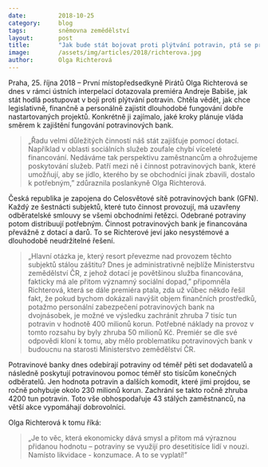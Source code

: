 ```yaml
---
date:         2018-10-25
category:     blog
tags:         sněmovna zemědělství
layout:       post
title:        "Jak bude stát bojovat proti plýtvání potravin, ptá se premiéra pirátka Olga Richterová"
image:        /assets/img/articles/2018/richterova.jpg
author:       Olga Richterová
---
```


Praha, 25. října 2018 – První místopředsedkyně Pirátů Olga Richterová se dnes v rámci ústních interpelací dotazovala premiéra Andreje Babiše, jak stát hodlá postupovat v boji proti plýtvání potravin. Chtěla vědět, jak chce legislativně, finančně a personálně zajistit dlouhodobé fungování dobře nastartovaných projektů. Konkrétně ji zajímalo, jaké kroky plánuje vláda směrem k zajištění fungování potravinových bank. 

> „Řadu velmi důležitých činností náš stát zajišťuje pomocí dotací. Například v oblasti sociálních služeb zoufale chybí víceleté financování. Nedáváme tak perspektivu zaměstnancům a ohrožujeme poskytování služeb. Patří mezi ně i činnost potravinových bank, které umožňují, aby se jídlo, kterého by se obchodníci jinak zbavili, dostalo k potřebným,” zdůraznila poslankyně Olga Richterová.

Česká republika je zapojena do Celosvětové sítě potravinových bank (GFN). Každý ze šestnácti subjektů, které tuto činnost provozují, má uzavřeny odběratelské smlouvy se všemi obchodními řetězci. Odebrané potraviny potom distribuují potřebným. Činnost potravinových bank je financována převážně z dotací a darů. To se Richterové jeví jako nesystémové a dlouhodobě neudržitelné řešení. 

> „Hlavní otázka je, který resort převezme nad provozem těchto subjektů stálou záštitu? Dnes je administrativně nejblíže Ministerstvu zemědělství ČR, z jehož dotací je povětšinou služba financována, fakticky má ale přitom významný sociální dopad,” připomněla Richterová, která se dále premiéra ptala, zda už vůbec někdo řešil fakt, že pokud bychom dokázali navýšit objem finančních prostředků, potažmo personální zabezpečení potravinových bank na dvojnásobek, je možné ve výsledku zachránit zhruba 7 tisíc tun potravin v hodnotě 400 milionů korun. Potřebné náklady na provoz v tomto rozsahu by byly zhruba 50 milionů Kč. Premiér se dle své odpovědi kloní k tomu, aby mělo problematiku potravinových bank v budoucnu na starosti Ministerstvo zemědělství ČR.

Potravinové banky dnes odebírají potraviny od téměř pěti set dodavatelů a následně poskytují potravinovou pomoc téměř sto tisícům konečných odběratelů. Jen hodnota potravin a dalších komodit, které jimi projdou, se ročně pohybuje okolo 230 milionů korun. Zachrání se takto ročně zhruba 4200 tun potravin. Toto vše obhospodařuje 43 stálých zaměstnanců, na větší akce vypomáhají dobrovolníci.

Olga Richterová k tomu říká: 

> „Je to věc, která ekonomicky dává smysl a přitom má výraznou přidanou hodnotu – potraviny se využijí pro desetitisíce lidí v nouzi. Namísto likvidace - konzumace. A to se vyplatí!”
